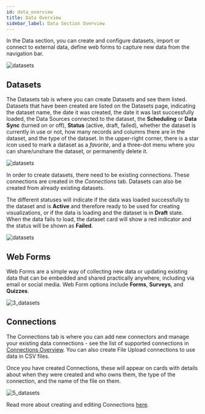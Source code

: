 ```yaml
---
id: data_overview
title: Data Overview 
sidebar_label: Data Section Overview
---
```


<div style={{textAlign: "justify"}}>

In the Data section, you can create and configure datasets, import or connect to external data, define web forms to capture new data from the navigation bar.

![datasets](https://s3.amazonaws.com/cdn.qrvey.com/documentation_assets/ui-docs/datasets/3.4.2.1_overview/overview-navig.png#thumbnail-60) 

## Datasets

The Datasets tab is where you can create Datasets and see them listed. 
Datasets that have been created are listed on the Datasets page, indicating the dataset name, the date it was created, the date it was last successfully loaded, the Data Sources connected to the dataset, the **Scheduling** or **Data Sync** (turned on or off), **Status** (active, draft, failed), whether the dataset is currently in use or not, how many records and columns there are in the dataset, and the type of the dataset. In the upper-right corner, there is a star icon used to mark a dataset as a *favorite*, and a three-dot menu where you can share/unshare the dataset, or permanently delete it.

![datasets](https://s3.amazonaws.com/cdn.qrvey.com/documentation_assets/ui-docs/datasets/3.4.2.1_overview/card.png#thumbnail-40) 


In order to create datasets, there need to be existing connections. These connections are created in the *Connections* tab. Datasets can also be created from already existing datasets. 

The different statuses will indicate if the data was loaded successfully to the dataset and is **Active** and therefore ready to be used for creating visualizations, or if the data is loading and the dataset is in **Draft** state. When the data fails to load, the dataset card will show a red indicator and the status will be shown as **Failed**.

![datasets](https://s3.amazonaws.com/cdn.qrvey.com/documentation_assets/ui-docs/datasets/3.4.2.1_overview/status.png#thumbnail) 


## Web Forms
Web Forms are a simple way of collecting new data or updating existing data that can be embedded and shared practically anywhere, including via email or social media. Web Form options include **Forms**, **Surveys**, and **Quizzes**.

![3_datasets](https://s3.amazonaws.com/cdn.qrvey.com/documentation_assets/ui-docs/datasets/3.4.2.1_overview/3_datasets.png#thumbnail) 


## Connections
The Connections tab is where you can add new connectors and manage your existing data connections - see the list of supported connections in [Connections Overview](connectors.md). You can also create File Upload connections to use data in CSV files.

Once you have created Connections, these will appear on cards with details about when they were created and who owns them, the type of the connection, and the name of the file on them.


![5_datasets](https://s3.amazonaws.com/cdn.qrvey.com/documentation_assets/ui-docs/datasets/3.4.2.1_overview/connect.png#thumbnail) 

Read more about creating and editing Connections [here](connectors.md).

</div>